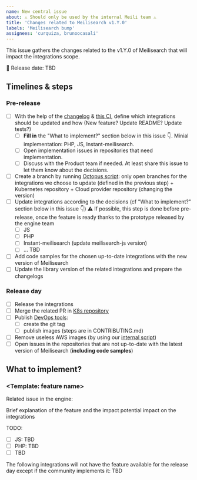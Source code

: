 ```yaml
---
name: New central issue
about: ⚠️ Should only be used by the internal Meili team ⚠️
title: 'Changes related to Meilisearch v1.Y.0'
labels: 'Meilisearch bump'
assignees: 'curquiza, brunoocasali'
---
```


This issue gathers the changes related to the v1.Y.0 of Meilisearch that will impact the integrations scope.

📅 Release date: TBD

## Timelines & steps

### Pre-release

- [ ] With the help of the [changelog](https://github.com/meilisearch/engine-team/pulls) &  [this CI](https://github.com/meilisearch/meilisearch/actions/workflows/sdks-tests.yml), define which integrations should be updated and how (New feature? Update README? Update tests?)
  - [ ] **Fill in** the "What to implement?" section below in this issue 👇. Minial implementation: PHP, JS, Instant-meilisearch.
  - [ ] Open implementation issues in repositories that need implementation.
  - [ ] Discuss with the Product team if needed. At least share this issue to let them know about the decisions.
- [ ] Create a branch by running [Octopus script](https://github.com/meilisearch/integration-automations/tree/main/octopus): only open branches for the integrations we choose to update (defined in the previous step) + Kubernetes repository + Cloud provider repository (changing the version)
- [ ] Update integrations according to the decisions (cf "What to implement?" section below in this issue 👇)
⚠️ If possible, this step is done before pre-release, once the feature is ready thanks to the prototype released by the engine team
  - [ ] JS
  - [ ] PHP
  - [ ] Instant-meilisearch (update meilisearch-js version)
  - [ ] ... TBD
- [ ] Add code samples for the chosen up-to-date integrations with the new version of Meilisearch
- [ ] Update the library version of the related integrations and prepare the changelogs

### Release day

- [ ] Release the integrations
- [ ] Merge the related PR in [K8s repository](https://github.com/meilisearch/meilisearch-kubernetes/pulls)
- [ ] Publish [DevOps tools](https://github.com/meilisearch/cloud-providers/):
  - [ ] create the git tag
  - [ ] publish images (steps are in CONTRIBUTING.md)
- [ ] Remove useless AWS images (by using our [internal script](https://github.com/meilisearch/integration-automations/tree/main/cloud-providers))
- [ ] Open issues in the repositories that are not up-to-date with the latest version of Meilisearch (**including code samples**)

## What to implement?

### <Template: feature name>

Related issue in the engine:

Brief explanation of the feature and the impact potential impact on the integrations

TODO:
- [ ] JS: TBD
- [ ] PHP: TBD
- [ ] TBD

The following integrations will not have the feature available for the release day except if the community implements it: TBD
